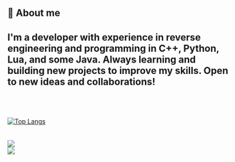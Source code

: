 <h2><strong>📌 About me</strong></h2>

## I'm a developer with experience in reverse engineering and programming in C++, Python, Lua, and some Java. Always learning and building new projects to improve my skills. Open to new ideas and collaborations! 

<br>
<br>

<div style="width: 125px;  align="center">
  <br>
<a href="https://github.com/SeuPerfilAqui/github-readme-stats">
  <img src="https://github-readme-stats.vercel.app/api/top-langs/?username=gustavohenrip&langs_count=8&theme=dracula" alt="Top Langs"/>
</a>
</div>


<br>
<br>

<a href="mailto:gustavohpuhlmann@hotmail.com">
    <img src="https://img.shields.io/badge/Gmail-D14836?style=for-the-badge&logo=gmail&logoColor=white">
</a>
<br>
<a href="https://www.linkedin.com/in/gustavohpuhlmann/">
    <img src="https://img.shields.io/badge/LinkedIn-0077B5?style=for-the-badge&logo=linkedin&logoColor=white">
</a>
